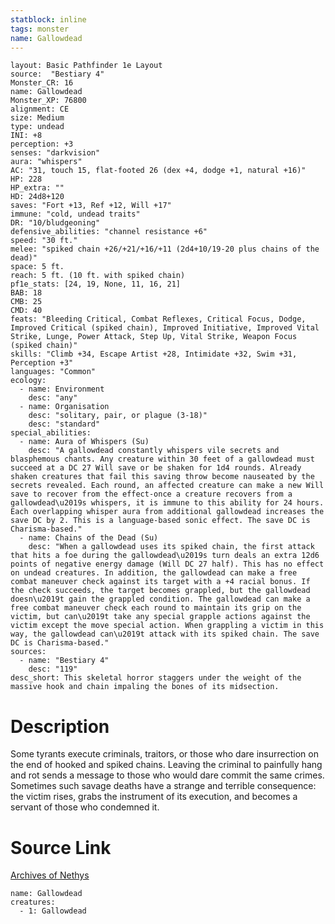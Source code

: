 ```yaml
---
statblock: inline
tags: monster
name: Gallowdead
---
```

```statblock
layout: Basic Pathfinder 1e Layout
source:  "Bestiary 4"
Monster_CR: 16
name: Gallowdead
Monster_XP: 76800
alignment: CE
size: Medium
type: undead
INI: +8
perception: +3
senses: "darkvision"
aura: "whispers"
AC: "31, touch 15, flat-footed 26 (dex +4, dodge +1, natural +16)"
HP: 228
HP_extra: ""
HD: 24d8+120
saves: "Fort +13, Ref +12, Will +17"
immune: "cold, undead traits"
DR: "10/bludgeoning"
defensive_abilities: "channel resistance +6"
speed: "30 ft."
melee: "spiked chain +26/+21/+16/+11 (2d4+10/19-20 plus chains of the dead)"
space: 5 ft.
reach: 5 ft. (10 ft. with spiked chain)
pf1e_stats: [24, 19, None, 11, 16, 21]
BAB: 18
CMB: 25
CMD: 40
feats: "Bleeding Critical, Combat Reflexes, Critical Focus, Dodge, Improved Critical (spiked chain), Improved Initiative, Improved Vital Strike, Lunge, Power Attack, Step Up, Vital Strike, Weapon Focus (spiked chain)"
skills: "Climb +34, Escape Artist +28, Intimidate +32, Swim +31, Perception +3"
languages: "Common"
ecology:
  - name: Environment
    desc: "any"
  - name: Organisation
    desc: "solitary, pair, or plague (3-18)"
    desc: "standard"
special_abilities:
  - name: Aura of Whispers (Su)
    desc: "A gallowdead constantly whispers vile secrets and blasphemous chants. Any creature within 30 feet of a gallowdead must succeed at a DC 27 Will save or be shaken for 1d4 rounds. Already shaken creatures that fail this saving throw become nauseated by the secrets revealed. Each round, an affected creature can make a new Will save to recover from the effect-once a creature recovers from a gallowdead\u2019s whispers, it is immune to this ability for 24 hours. Each overlapping whisper aura from additional gallowdead increases the save DC by 2. This is a language-based sonic effect. The save DC is Charisma-based."
  - name: Chains of the Dead (Su)
    desc: "When a gallowdead uses its spiked chain, the first attack that hits a foe during the gallowdead\u2019s turn deals an extra 12d6 points of negative energy damage (Will DC 27 half). This has no effect on undead creatures. In addition, the gallowdead can make a free combat maneuver check against its target with a +4 racial bonus. If the check succeeds, the target becomes grappled, but the gallowdead doesn\u2019t gain the grappled condition. The gallowdead can make a free combat maneuver check each round to maintain its grip on the victim, but can\u2019t take any special grapple actions against the victim except the move special action. When grappling a victim in this way, the gallowdead can\u2019t attack with its spiked chain. The save DC is Charisma-based."
sources:
  - name: "Bestiary 4"
    desc: "119"
desc_short: This skeletal horror staggers under the weight of the massive hook and chain impaling the bones of its midsection.
```
# Description
Some tyrants execute criminals, traitors, or those who dare insurrection on the end of hooked and spiked chains. Leaving the criminal to painfully hang and rot sends a message to those who would dare commit the same crimes. Sometimes such savage deaths have a strange and terrible consequence: the victim rises, grabs the instrument of its execution, and becomes a servant of those who condemned it.
# Source Link
[Archives of Nethys](https://aonprd.com/MonsterDisplay.aspx?ItemName=Gallowdead)
```encounter-table
name: Gallowdead
creatures:
  - 1: Gallowdead
```
